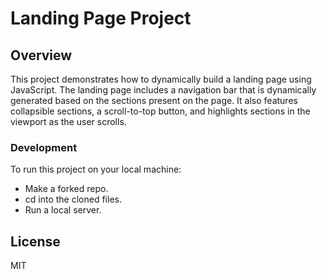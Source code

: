 # Landing Page Project

## Overview
This project demonstrates how to dynamically build a landing page using JavaScript. The landing page includes a navigation bar that is dynamically generated based on the sections present on the page. It also features collapsible sections, a scroll-to-top button, and highlights sections in the viewport as the user scrolls.

### Development
To run this project on your local machine:
* Make a forked repo.
* cd into the cloned files.
* Run a local server.

License
---

MIT